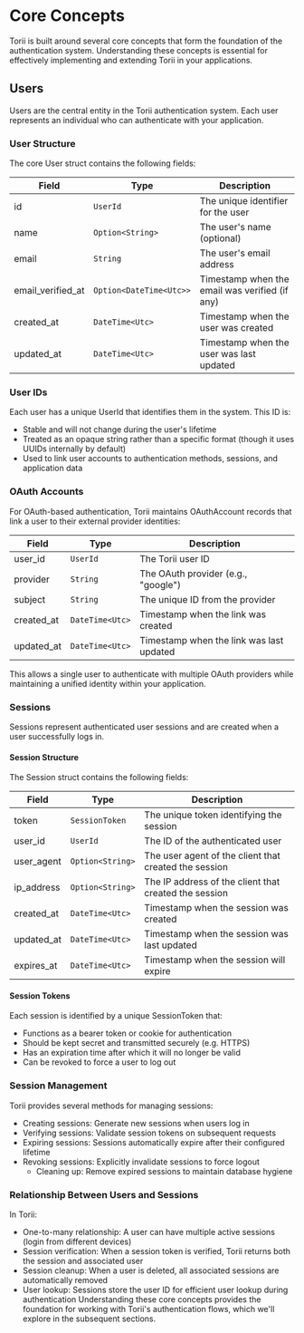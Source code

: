 # Core Concepts

Torii is built around several core concepts that form the foundation of the authentication system. Understanding these concepts is essential for effectively implementing and extending Torii in your applications.

## Users

Users are the central entity in the Torii authentication system. Each user represents an individual who can authenticate with your application.

### User Structure

The core User struct contains the following fields:

| Field             | Type                    | Description                                    |
| ----------------- | ----------------------- | ---------------------------------------------- |
| id                | `UserId`                | The unique identifier for the user             |
| name              | `Option<String>`        | The user's name (optional)                     |
| email             | `String`                | The user's email address                       |
| email_verified_at | `Option<DateTime<Utc>>` | Timestamp when the email was verified (if any) |
| created_at        | `DateTime<Utc>`         | Timestamp when the user was created            |
| updated_at        | `DateTime<Utc>`         | Timestamp when the user was last updated       |

### User IDs

Each user has a unique UserId that identifies them in the system. This ID is:

- Stable and will not change during the user's lifetime
- Treated as an opaque string rather than a specific format (though it uses UUIDs internally by default)
- Used to link user accounts to authentication methods, sessions, and application data

### OAuth Accounts

For OAuth-based authentication, Torii maintains OAuthAccount records that link a user to their external provider identities:

| Field      | Type            | Description                              |
| ---------- | --------------- | ---------------------------------------- |
| user_id    | `UserId`        | The Torii user ID                        |
| provider   | `String`        | The OAuth provider (e.g., "google")      |
| subject    | `String`        | The unique ID from the provider          |
| created_at | `DateTime<Utc>` | Timestamp when the link was created      |
| updated_at | `DateTime<Utc>` | Timestamp when the link was last updated |

This allows a single user to authenticate with multiple OAuth providers while maintaining a unified identity within your application.

### Sessions

Sessions represent authenticated user sessions and are created when a user successfully logs in.

#### Session Structure

The Session struct contains the following fields:

| Field      | Type             | Description                                           |
| ---------- | ---------------- | ----------------------------------------------------- |
| token      | `SessionToken`   | The unique token identifying the session              |
| user_id    | `UserId`         | The ID of the authenticated user                      |
| user_agent | `Option<String>` | The user agent of the client that created the session |
| ip_address | `Option<String>` | The IP address of the client that created the session |
| created_at | `DateTime<Utc>`  | Timestamp when the session was created                |
| updated_at | `DateTime<Utc>`  | Timestamp when the session was last updated           |
| expires_at | `DateTime<Utc>`  | Timestamp when the session will expire                |

#### Session Tokens

Each session is identified by a unique SessionToken that:

- Functions as a bearer token or cookie for authentication
- Should be kept secret and transmitted securely (e.g. HTTPS)
- Has an expiration time after which it will no longer be valid
- Can be revoked to force a user to log out

### Session Management

Torii provides several methods for managing sessions:

- Creating sessions: Generate new sessions when users log in
- Verifying sessions: Validate session tokens on subsequent requests
- Expiring sessions: Sessions automatically expire after their configured lifetime
- Revoking sessions: Explicitly invalidate sessions to force logout
  - Cleaning up: Remove expired sessions to maintain database hygiene

### Relationship Between Users and Sessions

In Torii:

- One-to-many relationship: A user can have multiple active sessions (login from different devices)
- Session verification: When a session token is verified, Torii returns both the session and associated user
- Session cleanup: When a user is deleted, all associated sessions are automatically removed
- User lookup: Sessions store the user ID for efficient user lookup during authentication
  Understanding these core concepts provides the foundation for working with Torii's authentication flows, which we'll explore in the subsequent sections.
